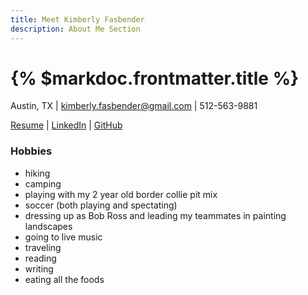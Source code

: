 ```yaml
---
title: Meet Kimberly Fasbender
description: About Me Section
---
```


# {% $markdoc.frontmatter.title %}
Austin, TX | kimberly.fasbender@gmail.com | 512-563-9881

[Resume](https://i.ibb.co/543N141/Kimberly-Fasbender-Technical-Writing-Resume.jpg) |
[LinkedIn](https://www.linkedin.com/in/kimfasbender/) |
[GitHub](https://github.com/Kimberly-Fasbender)
 
### Hobbies
- hiking
- camping
- playing with my 2 year old border collie pit mix
- soccer (both playing and spectating)
- dressing up as Bob Ross and leading my teammates in painting landscapes
- going to live music
- traveling
- reading
- writing
- eating all the foods
